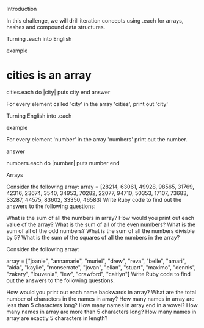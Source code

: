 Introduction

In this challenge, we will drill iteration concepts using .each for arrays, hashes and compound data structures.

Turning .each into English

example

# cities is an array
cities.each do |city|
  puts city
end
answer

For every element called 'city' in the array 'cities', print out 'city'

Turning English into .each

example

For every element 'number' in the array 'numbers' print out the number.

answer

numbers.each do |number|
  puts number
end

Arrays

Consider the following array:
array = [28214, 63061, 49928, 98565, 31769, 42316, 23674, 3540, 34953, 70282, 22077, 94710, 50353, 17107, 73683, 33287, 44575, 83602, 33350, 46583]
Write Ruby code to find out the answers to the following questions:

What is the sum of all the numbers in array?
How would you print out each value of the array?
What is the sum of all of the even numbers?
What is the sum of all of the odd numbers?
What is the sum of all the numbers divisble by 5?
What is the sum of the squares of all the numbers in the array?

Consider the following array:

array = ["joanie", "annamarie", "muriel", "drew", "reva", "belle", "amari", "aida", "kaylie", "monserrate", "jovan", "elian", "stuart", "maximo", "dennis", "zakary", "louvenia", "lew", "crawford", "caitlyn"]
Write Ruby code to find out the answers to the following questions:

How would you print out each name backwards in array?
What are the total number of characters in the names in array?
How many names in array are less than 5 characters long?
How many names in array end in a vowel?
How many names in array are more than 5 characters long?
How many names in array are exactly 5 characters in length?
